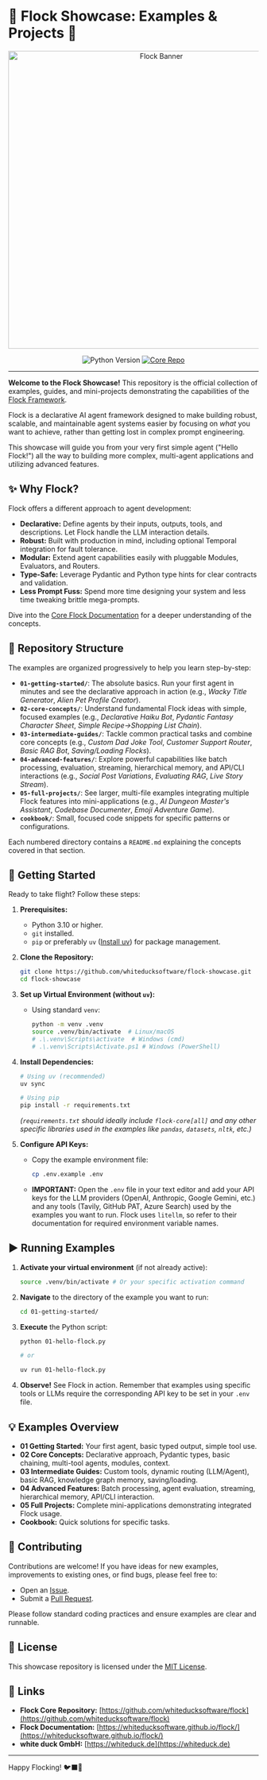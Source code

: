 # 🚀 Flock Showcase: Examples & Projects 🚀

<p align="center">
  <!-- Placeholder for your Flock Logo/Banner - Replace URL -->
  <img alt="Flock Banner" src="https://raw.githubusercontent.com/whiteducksoftware/flock/master/docs/assets/images/flock.png" width="600">
</p>
<p align="center">
  <!-- Add relevant badges if you have them -->
  <img alt="Python Version" src="https://img.shields.io/badge/python-3.10%2B-blue?style=for-the-badge&logo=python">
  <a href="https://github.com/whiteducksoftware/flock" target="_blank"><img alt="Core Repo" src="https://img.shields.io/badge/Core%20Repo-flock-brightgreen?style=for-the-badge&logo=github"></a>
  <!-- <a href="YOUR_LICENSE_URL" target="_blank"><img alt="License" src="https://img.shields.io/badge/License-Apache%202.0-blue.svg?style=for-the-badge"></a> -->
</p>

---

**Welcome to the Flock Showcase!** This repository is the official collection of examples, guides, and mini-projects demonstrating the capabilities of the [Flock Framework](https://github.com/whiteducksoftware/flock).

Flock is a declarative AI agent framework designed to make building robust, scalable, and maintainable agent systems easier by focusing on *what* you want to achieve, rather than getting lost in complex prompt engineering.

This showcase will guide you from your very first simple agent ("Hello Flock!") all the way to building more complex, multi-agent applications and utilizing advanced features.

## ✨ Why Flock?

Flock offers a different approach to agent development:

*   **Declarative:** Define agents by their inputs, outputs, tools, and descriptions. Let Flock handle the LLM interaction details.
*   **Robust:** Built with production in mind, including optional Temporal integration for fault tolerance.
*   **Modular:** Extend agent capabilities easily with pluggable Modules, Evaluators, and Routers.
*   **Type-Safe:** Leverage Pydantic and Python type hints for clear contracts and validation.
*   **Less Prompt Fuss:** Spend more time designing your system and less time tweaking brittle mega-prompts.

Dive into the [Core Flock Documentation](https://whiteducksoftware.github.io/flock/) for a deeper understanding of the concepts.

## 📂 Repository Structure

The examples are organized progressively to help you learn step-by-step:

*   **`01-getting-started/`**: The absolute basics. Run your first agent in minutes and see the declarative approach in action (e.g., *Wacky Title Generator*, *Alien Pet Profile Creator*).
*   **`02-core-concepts/`**: Understand fundamental Flock ideas with simple, focused examples (e.g., *Declarative Haiku Bot*, *Pydantic Fantasy Character Sheet*, *Simple Recipe->Shopping List Chain*).
*   **`03-intermediate-guides/`**: Tackle common practical tasks and combine core concepts (e.g., *Custom Dad Joke Tool*, *Customer Support Router*, *Basic RAG Bot*, *Saving/Loading Flocks*).
*   **`04-advanced-features/`**: Explore powerful capabilities like batch processing, evaluation, streaming, hierarchical memory, and API/CLI interactions (e.g., *Social Post Variations*, *Evaluating RAG*, *Live Story Stream*).
*   **`05-full-projects/`**: See larger, multi-file examples integrating multiple Flock features into mini-applications (e.g., *AI Dungeon Master's Assistant*, *Codebase Documenter*, *Emoji Adventure Game*).
*   **`cookbook/`**:  Small, focused code snippets for specific patterns or configurations.

Each numbered directory contains a `README.md` explaining the concepts covered in that section.

## 🚀 Getting Started

Ready to take flight? Follow these steps:

1.  **Prerequisites:**
    *   Python 3.10 or higher.
    *   `git` installed.
    *   `pip` or preferably `uv` ([Install uv](https://docs.astral.sh/uv/getting-started/installation/)) for package management.

2.  **Clone the Repository:**
    ```bash
    git clone https://github.com/whiteducksoftware/flock-showcase.git
    cd flock-showcase
    ```

3.  **Set up Virtual Environment (without `uv`):**
    *   Using standard `venv`:
        ```bash
        python -m venv .venv
        source .venv/bin/activate  # Linux/macOS
        # .\.venv\Scripts\activate  # Windows (cmd)
        # .\.venv\Scripts\Activate.ps1 # Windows (PowerShell)
        ```

4.  **Install Dependencies:**
    ```bash
    # Using uv (recommended)
    uv sync

    # Using pip
    pip install -r requirements.txt
    ```
    *(`requirements.txt` should ideally include `flock-core[all]` and any other specific libraries used in the examples like `pandas`, `datasets`, `nltk`, etc.)*

5.  **Configure API Keys:**
    *   Copy the example environment file:
        ```bash
        cp .env.example .env
        ```
    *   **IMPORTANT:** Open the `.env` file in your text editor and add your API keys for the LLM providers (OpenAI, Anthropic, Google Gemini, etc.) and any tools (Tavily, GitHub PAT, Azure Search) used by the examples you want to run. Flock uses `litellm`, so refer to their documentation for required environment variable names.

## ▶️ Running Examples

1.  **Activate your virtual environment** (if not already active):
    ```bash
    source .venv/bin/activate # Or your specific activation command
    ```
2.  **Navigate** to the directory of the example you want to run:
    ```bash
    cd 01-getting-started/
    ```
3.  **Execute** the Python script:
    ```bash
    python 01-hello-flock.py

    # or

    uv run 01-hello-flock.py
    ```
4.  **Observe!** See Flock in action. Remember that examples using specific tools or LLMs require the corresponding API key to be set in your `.env` file.

## 💡 Examples Overview

*   **01 Getting Started:** Your first agent, basic typed output, simple tool use.
*   **02 Core Concepts:** Declarative approach, Pydantic types, basic chaining, multi-tool agents, modules, context.
*   **03 Intermediate Guides:** Custom tools, dynamic routing (LLM/Agent), basic RAG, knowledge graph memory, saving/loading.
*   **04 Advanced Features:** Batch processing, agent evaluation, streaming, hierarchical memory, API/CLI interaction.
*   **05 Full Projects:** Complete mini-applications demonstrating integrated Flock usage.
*   **Cookbook:** Quick solutions for specific tasks.

## 🤝 Contributing

Contributions are welcome! If you have ideas for new examples, improvements to existing ones, or find bugs, please feel free to:

*   Open an [Issue](https://github.com/YOUR_USERNAME/flock-showcase/issues).
*   Submit a [Pull Request](https://github.com/YOUR_USERNAME/flock-showcase/pulls).

Please follow standard coding practices and ensure examples are clear and runnable.

## 📜 License

This showcase repository is licensed under the [MIT License](LICENSE). <!-- Update LICENSE if different -->

## 🔗 Links

*   **Flock Core Repository:** [https://github.com/whiteducksoftware/flock](https://github.com/whiteducksoftware/flock)
*   **Flock Documentation:** [https://whiteducksoftware.github.io/flock/](https://whiteducksoftware.github.io/flock/)
*   **white duck GmbH:** [https://whiteduck.de](https://whiteduck.de)

---

Happy Flocking! 🐦‍⬛💨